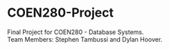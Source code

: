 # COEN280-Project
Final Project for COEN280 - Database Systems. \
Team Members: Stephen Tambussi and Dylan Hoover.